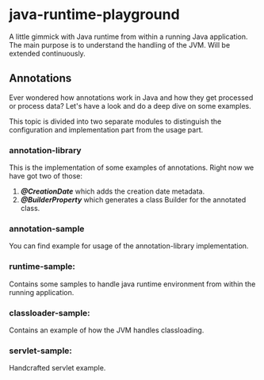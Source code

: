 # java-runtime-playground
A little gimmick with Java runtime from within a running Java application. 
The main purpose is to understand the handling of the JVM. 
Will be extended continuously.

## Annotations
Ever wondered how annotations work in Java and how they get processed or process data? Let's have a look
and do a deep dive on some examples.

This topic is divided into two separate modules to distinguish the configuration and implementation part from
the usage part. 

### annotation-library 
This is the implementation of some examples of annotations. Right now we have got two of those:
    
1. ***@CreationDate*** which adds the creation date metadata.
2. ***@BuilderProperty*** which generates a class Builder for the annotated class.

### annotation-sample
You can find example for usage of the annotation-library implementation.

### runtime-sample: 
Contains some samples to handle java runtime environment from within the running application.

### classloader-sample: 
Contains an example of how the JVM handles classloading.

### servlet-sample:
Handcrafted servlet example.